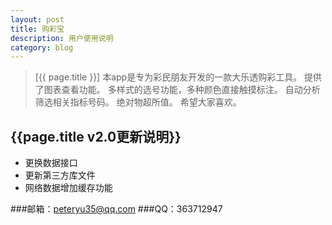 ```yaml
---
layout: post
title: 购彩宝
description: 用户使用说明
category: blog
---
```


>[{{ page.title }}]
>本app是专为彩民朋友开发的一款大乐透购彩工具。
>提供了图表查看功能。
>多样式的选号功能，多种颜色直接触摸标注。
>自动分析筛选相关指标号码。
>绝对物超所值。
>希望大家喜欢。

## {{page.title v2.0更新说明}}
*  更换数据接口
*  更新第三方库文件
*  网络数据增加缓存功能



###邮箱：peteryu35@qq.com
###QQ：363712947
